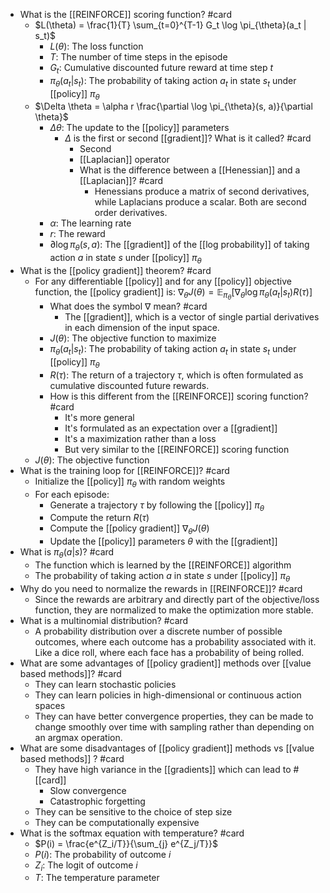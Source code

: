 - What is the [[REINFORCE]] scoring function? #card
    - $L(\theta) = \frac{1}{T} \sum_{t=0}^{T-1} G_t \log \pi_{\theta}(a_t | s_t)$
        - $L(\theta)$: The loss function
        - $T$: The number of time steps in the episode
        - $G_t$: Cumulative discounted future reward at time step $t$
        - $\pi_{\theta}(a_t | s_t)$: The probability of taking action $a_t$ in state $s_t$ under [[policy]] $\pi_{\theta}$
    - $\Delta \theta = \alpha r \frac{\partial \log \pi_{\theta}(s, a)}{\partial \theta}$
        - $\Delta \theta$: The update to the [[policy]] parameters
            - $\Delta$ is the first or second [[gradient]]? What is it called? #card
                - Second
                - [[Laplacian]] operator
                - What is the difference between a [[Henessian]] and a [[Laplacian]]? #card
                    - Henessians produce a matrix of second derivatives, while Laplacians produce a scalar. Both are second order derivatives.
        - $\alpha$: The learning rate
        - $r$: The reward
        - $\partial{\log \pi_{\theta}(s, a)}$: The [[gradient]] of the [[log probability]] of taking action $a$ in state $s$ under [[policy]] $\pi_{\theta}$
- What is the [[policy gradient]] theorem? #card
    - For any differentiable [[policy]] and for any [[policy]] objective function, the [[policy gradient]] is: $\nabla_{\theta} J(\theta) = \mathbb{E}_{\pi_{\theta}}[\nabla_{\theta} \log \pi_{\theta}(a_t | s_t) R(\tau)]$
        - What does the symbol $\nabla$ mean? #card
            - The [[gradient]], which is a vector of single partial derivatives in each dimension of the input space.
        - $J(\theta)$: The objective function to maximize
        - $\pi_{\theta}(a_t | s_t)$: The probability of taking action $a_t$ in state $s_t$ under [[policy]] $\pi_{\theta}$
        - $R(\tau)$: The return of a trajectory $\tau$, which is often formulated as cumulative discounted future rewards.
        - How is this different from the [[REINFORCE]] scoring function? #card
            - It's more general
            - It's formulated as an expectation over a [[gradient]]
            - It's a maximization rather than a loss
            - But very similar to the [[REINFORCE]] scoring function
    - $J(\theta)$: The objective function
- What is the training loop for [[REINFORCE]]? #card
    - Initialize the [[policy]] $\pi_{\theta}$ with random weights
    - For each episode:
        - Generate a trajectory $\tau$ by following the [[policy]] $\pi_{\theta}$
        - Compute the return $R(\tau)$
        - Compute the [[policy gradient]] $\nabla_{\theta} J(\theta)$
        - Update the [[policy]] parameters $\theta$ with the [[gradient]]
- What is $\pi_{\theta}(a | s)$? #card
    - The function which is learned by the [[REINFORCE]] algorithm
    - The probability of taking action $a$ in state $s$ under [[policy]] $\pi_{\theta}$
- Why do you need to normalize the rewards in [[REINFORCE]]? #card
    - Since the rewards are arbitrary and directly part of the objective/loss function, they are normalized to make the optimization more stable.
- What is a multinomial distribution? #card
    - A probability distribution over a discrete number of possible outcomes, where each outcome has a probability associated with it. Like a dice roll, where each face has a probability of being rolled.
- What are some advantages of [[policy gradient]] methods over [[value based methods]]? #card
    - They can learn stochastic policies
    - They can learn policies in high-dimensional or continuous action spaces
    - They can have better convergence properties, they can be made to change smoothly over time with sampling rather than depending on an argmax operation.
- What are some disadvantages of [[policy gradient]] methods vs [[value based methods]] ? #card
    - They have high variance in the [[gradients]] which can lead to # [[card]]
        - Slow convergence
        - Catastrophic forgetting
    - They can be sensitive to the choice of step size
    - They can be computationally expensive
- What is the softmax equation with temperature? #card
    - $P(i) = \frac{e^{Z_i/T}}{\sum_{j} e^{Z_j/T}}$
    - $P(i)$: The probability of outcome $i$
    - $Z_i$: The logit of outcome $i$
    - $T$: The temperature parameter

